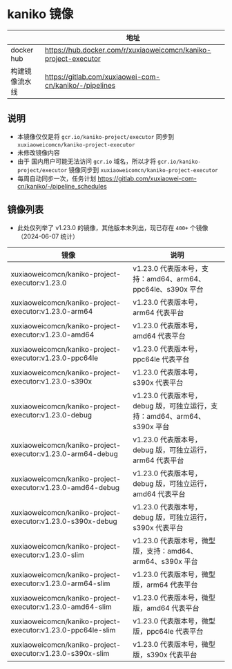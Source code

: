 # kaniko 镜像

|            | 地址                                                              |
|------------|-----------------------------------------------------------------|
| docker hub | https://hub.docker.com/r/xuxiaoweicomcn/kaniko-project-executor |
| 构建镜像流水线    | https://gitlab.com/xuxiaowei-com-cn/kaniko/-/pipelines          |

## 说明

- 本镜像仅仅是将 `gcr.io/kaniko-project/executor` 同步到 `xuxiaoweicomcn/kaniko-project-executor`
- 未修改镜像内容
- 由于 国内用户可能无法访问 `gcr.io` 域名，所以才将 `gcr.io/kaniko-project/executor`
  镜像同步到 `xuxiaoweicomcn/kaniko-project-executor`
- 每周自动同步一次，任务计划 https://gitlab.com/xuxiaowei-com-cn/kaniko/-/pipeline_schedules

## 镜像列表

- 此处仅列举了 v1.23.0 的镜像，其他版本未列出，现已存在 `400+` 个镜像（2024-06-07 统计）

| 镜像                                                          | 说明                                                  |
|-------------------------------------------------------------|-----------------------------------------------------|
| xuxiaoweicomcn/kaniko-project-executor:v1.23.0              | v1.23.0 代表版本号，支持：amd64、arm64、ppc64le、s390x 平台       |
| xuxiaoweicomcn/kaniko-project-executor:v1.23.0-arm64        | v1.23.0 代表版本号，arm64 代表平台                            |
| xuxiaoweicomcn/kaniko-project-executor:v1.23.0-amd64        | v1.23.0 代表版本号，amd64 代表平台                            |
| xuxiaoweicomcn/kaniko-project-executor:v1.23.0-ppc64le      | v1.23.0 代表版本号，ppc64le 代表平台                          |
| xuxiaoweicomcn/kaniko-project-executor:v1.23.0-s390x        | v1.23.0 代表版本号，s390x 代表平台                            |
| xuxiaoweicomcn/kaniko-project-executor:v1.23.0-debug        | v1.23.0 代表版本号，debug 版，可独立运行，支持：amd64、arm64、s390x 平台 |
| xuxiaoweicomcn/kaniko-project-executor:v1.23.0-arm64-debug  | v1.23.0 代表版本号，debug 版，可独立运行，arm64 代表平台              |
| xuxiaoweicomcn/kaniko-project-executor:v1.23.0-amd64-debug  | v1.23.0 代表版本号，debug 版，可独立运行，amd64 代表平台              |
| xuxiaoweicomcn/kaniko-project-executor:v1.23.0-s390x-debug  | v1.23.0 代表版本号，debug 版，可独立运行，s390x 代表平台              |
| xuxiaoweicomcn/kaniko-project-executor:v1.23.0-slim         | v1.23.0 代表版本号，微型版，支持：amd64、arm64、s390x 平台           |
| xuxiaoweicomcn/kaniko-project-executor:v1.23.0-arm64-slim   | v1.23.0 代表版本号，微型版，arm64 代表平台                        |
| xuxiaoweicomcn/kaniko-project-executor:v1.23.0-amd64-slim   | v1.23.0 代表版本号，微型版，amd64 代表平台                        |
| xuxiaoweicomcn/kaniko-project-executor:v1.23.0-ppc64le-slim | v1.23.0 代表版本号，微型版，ppc64le 代表平台                      |
| xuxiaoweicomcn/kaniko-project-executor:v1.23.0-s390x-slim   | v1.23.0 代表版本号，微型版，s390x 代表平台                        |
